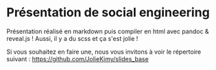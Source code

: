 # Présentation de social engineering

Présentation réalisé en markdown puis compiler en html avec pandoc & reveal.js ! Aussi, il y a du scss et ça s'est jolie !

Si vous souhaitez en faire une, nous vous invitons à voir le répertoire suivant : <https://github.com/JolieKimy/slides_base>
